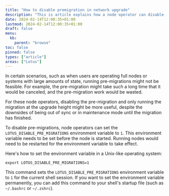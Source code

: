 ```yaml
---
title: "How to disable premigration in network upgrade"
description: "This is article explains how a node operator can disable a premigration, and only run migration at the upgrade epoch."
date: 2024-02-14T12:00:35+01:00
lastmod: 2024-02-14T12:00:35+01:00
draft: false
menu:
  kb:
    parent: "browse"
toc: false
pinned: false
types: ["article"]
areas: ["Lotus"]
---
```


In certain scenarios, such as when users are operating full nodes or systems with large amounts of state, running pre-migrations might not be feasible. For example, the pre-migration might take such a long time that it would be canceled, and the pre-migration work would be wasted.

For these node operators, disabling the pre-migration and only running the migration at the upgrade height might be more useful, despite the downsides of being out of sync or in maintenance mode until the migration has finished.

To disable pre-migrations, node operators can set the `LOTUS_DISABLE_PRE_MIGRATIONS` environment variable to `1`. This environment variable needs to be set before the node is started. Running nodes would need to be restarted for the environment variable to take effect.

Here's how to set the environment variable in a Unix-like operating system:

```
export LOTUS_DISABLE_PRE_MIGRATIONS=1
```

This command sets the `LOTUS_DISABLE_PRE_MIGRATIONS` environment variable to `1` for the current shell session. If you want to set the environment variable permanently, you can add this command to your shell's startup file (such as `~/.bashrc` or `~/.zshrc`).